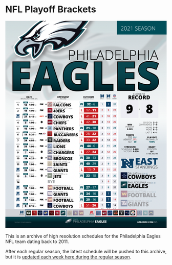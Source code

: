 # NFL Playoff Brackets

![Featured schedule](https://raw.githubusercontent.com/chrisblakley/Philadelphia-Eagles-Schedules/main/.github/featured.png "Featured schedule")

This is an archive of high resolution schedules for the Philadelphia Eagles NFL team dating back to 2011.

After each regular season, the latest schedule will be pushed to this archive, but it is [updated each week here during the regular season](https://gearside.com/nfl/).